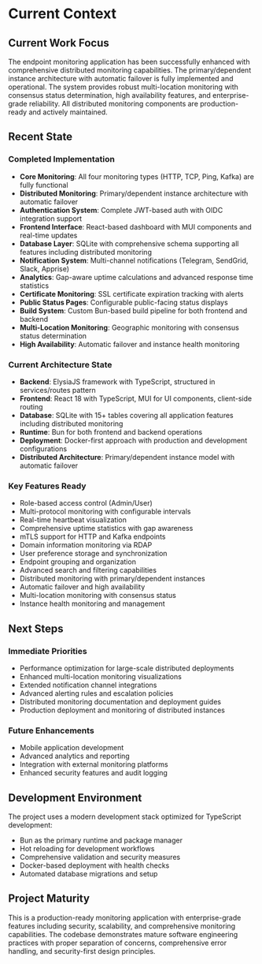 # Current Context

## Current Work Focus

The endpoint monitoring application has been successfully enhanced with comprehensive distributed monitoring capabilities. The primary/dependent instance architecture with automatic failover is fully implemented and operational. The system provides robust multi-location monitoring with consensus status determination, high availability features, and enterprise-grade reliability. All distributed monitoring components are production-ready and actively maintained.

## Recent State

### Completed Implementation
- **Core Monitoring**: All four monitoring types (HTTP, TCP, Ping, Kafka) are fully functional
- **Distributed Monitoring**: Primary/dependent instance architecture with automatic failover
- **Authentication System**: Complete JWT-based auth with OIDC integration support
- **Frontend Interface**: React-based dashboard with MUI components and real-time updates
- **Database Layer**: SQLite with comprehensive schema supporting all features including distributed monitoring
- **Notification System**: Multi-channel notifications (Telegram, SendGrid, Slack, Apprise)
- **Analytics**: Gap-aware uptime calculations and advanced response time statistics
- **Certificate Monitoring**: SSL certificate expiration tracking with alerts
- **Public Status Pages**: Configurable public-facing status displays
- **Build System**: Custom Bun-based build pipeline for both frontend and backend
- **Multi-Location Monitoring**: Geographic monitoring with consensus status determination
- **High Availability**: Automatic failover and instance health monitoring

### Current Architecture State
- **Backend**: ElysiaJS framework with TypeScript, structured in services/routes pattern
- **Frontend**: React 18 with TypeScript, MUI for UI components, client-side routing
- **Database**: SQLite with 15+ tables covering all application features including distributed monitoring
- **Runtime**: Bun for both frontend and backend operations
- **Deployment**: Docker-first approach with production and development configurations
- **Distributed Architecture**: Primary/dependent instance model with automatic failover

### Key Features Ready
- Role-based access control (Admin/User)
- Multi-protocol monitoring with configurable intervals
- Real-time heartbeat visualization
- Comprehensive uptime statistics with gap awareness
- mTLS support for HTTP and Kafka endpoints
- Domain information monitoring via RDAP
- User preference storage and synchronization
- Endpoint grouping and organization
- Advanced search and filtering capabilities
- Distributed monitoring with primary/dependent instances
- Automatic failover and high availability
- Multi-location monitoring with consensus status
- Instance health monitoring and management

## Next Steps

### Immediate Priorities
- Performance optimization for large-scale distributed deployments
- Enhanced multi-location monitoring visualizations
- Extended notification channel integrations
- Advanced alerting rules and escalation policies
- Distributed monitoring documentation and deployment guides
- Production deployment and monitoring of distributed instances

### Future Enhancements
- Mobile application development
- Advanced analytics and reporting
- Integration with external monitoring platforms
- Enhanced security features and audit logging

## Development Environment

The project uses a modern development stack optimized for TypeScript development:
- Bun as the primary runtime and package manager
- Hot reloading for development workflows
- Comprehensive validation and security measures
- Docker-based deployment with health checks
- Automated database migrations and setup

## Project Maturity

This is a production-ready monitoring application with enterprise-grade features including security, scalability, and comprehensive monitoring capabilities. The codebase demonstrates mature software engineering practices with proper separation of concerns, comprehensive error handling, and security-first design principles.